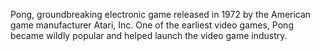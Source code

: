 Pong, groundbreaking electronic game released in 1972 by the American game manufacturer Atari, Inc. One of the earliest video games, Pong became wildly popular and helped launch the video game industry.
